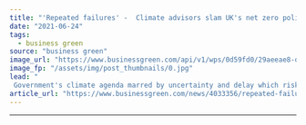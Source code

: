 ```yaml
---
title: "'Repeated failures' -  Climate advisors slam UK's net zero policy 'vacuum'"
date: "2021-06-24"
tags: 
  - business green
source: "business green"
image_url: "https://www.businessgreen.com/api/v1/wps/0d59fd0/29aeeae8-d2e6-42e2-8cb6-2895a197f375/5/iStock-547499548-parliament-westminster-185x114.jpg"
image_fp: "/assets/img/post_thumbnails/0.jpg"
lead: "
 Government's climate agenda marred by uncertainty and delay which risks undermining COP26 and net zero transition, Climate Change Committee warns ..."
article_url: "https://www.businessgreen.com/news/4033356/repeated-failures-climate-advisors-slam-uk-net-zero-policy-vacuum"
---
```


---
